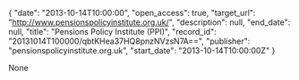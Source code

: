 {
  "date": "2013-10-14T10:00:00", 
  "open_access": true, 
  "target_url": "http://www.pensionspolicyinstitute.org.uk/", 
  "description": null, 
  "end_date": null, 
  "title": "Pensions Policy Institute (PPI)", 
  "record_id": "20131014T100000/qbtKHea37HQ8pnzNVzsN7A==", 
  "publisher": "pensionspolicyinstitute.org.uk", 
  "start_date": "2013-10-14T10:00:00Z"
}

None